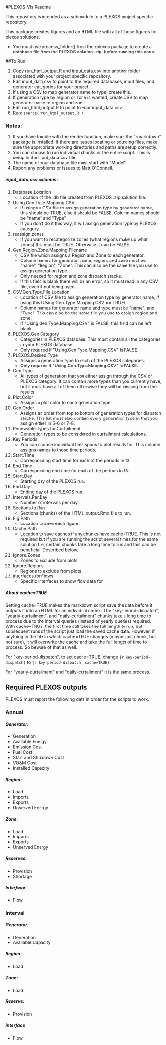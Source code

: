 #PLEXOS-Vis Readme

This repository is intended as a submodule to a PLEXOS project specific repository. 

This package creates figures and an HTML file with all of those figures for plexos solutions.
* You must use process_folder() from the rplexos package to create a database file from the PLEXOS solution .zip, before running this code.

##To Run:
1. Copy run_html_output.R and input_data.csv into another folder associated with your project specific repository.
2. Edit input_data.csv to point to the required databases, input files, and generator categories for your project.
3. If using a CSV to map generator name to type, create this.
4. If generation type by region or zone is wanted, create CSV to map generator name to region and zone.
5. Edit run_html_output.R to point to your input_data.csv
6. Run: ```source('run_html_output.R')```

### Notes:
1. If you have trouble with the render function, make sure the "rmarkdown" package is installed. If there are issues locating or sourcing files, make sure the appropriate working directories and paths are setup correctly.
2. You can choose to run individual chunks or the entire script. This is setup in the input_data.csv file.
3. The name of your database file must start with "Model".
4. Report any problems or issues to Matt O'Connell. 

##### input_data.csv columns:
1. Database.Location
	+ Location of the .db file created from PLEXOS .zip solution file.
2. Using.Gen.Type.Mapping.CSV
	+ If usings a CSV file to assign generation type by generator name, this should be TRUE, else it should be FALSE. Column names should be "name" and "Type"
	+ If you don't do it this way, it will assign generation type by PLEXOS category.
3. reassign.zones
	+ If you want to recategorize zones (what regions make up what zones) this must be TRUE. Otherwise it can be FALSE.
4. Gen.Region.Zone.Mapping.Filename
	+ CSV file which assigns a Region and Zone to each generator. 
	+ Column names for generator name, region, and zone must be "name", "Region", "Zone". This can also be the same file you use to assign generation type.
	+ Only needed for region and zone dispatch stacks.
	+ If this field is blank there will be an error, so it must read in any CSV file, even if not being used.
5. CSV.Gen.Type.File.Location
	+ Location of CSV file to assign generation type by generator name, if using this (Using.Gen.Type.Mapping.CSV == TRUE).
	+ Column names for generator name and type must be "name", and "Type". This can also be the same file you use to assign region and zone.
	+ If "Using.Gen.Type.Mapping.CSV" is FALSE, this field can be left blank.
6. PLEXOS.Gen.Category
	+ Categories in PLEXOS database. This must contain all the categories in your PLEXOS database.
	+ Only required if "Using.Gen.Type.Mapping.CSV" is FALSE.
7. PLEXOS.Desired.Type	
	+ Assigns a generation type to each of the PLEXOS categories.
	+ Only requires if "Using.Gen.Type.Mapping.CSV" is FALSE.
8. Gen.Type
	+ All types of generation that you either assign through the CSV or PLEXOS category. It can contain more types than you currently have, but it must have all of them otherwise they will be missing from the results.
9. Plot.Color
	+ Assigns a plot color to each generation type
10. Gen.Order
	+ Assigns an order from top to bottom of generation types for dispatch stacks. This list must also contain every generation type in that you assign either in 5-6 or 7-8.
11. Renewable.Types.for.Curtailment
	+ Generation types to be considered in curtailment calculations.
12. Key.Periods
	+ You can choose individual time spans to plot results for. This column assigns names to those time periods.
13. Start.Time
	+ Corresponding start time for each of the periods in 13.
14. End.Time
	+ Corresponding end time for each of the periods in 13. 
15. Start.Day
	+ Starting day of the PLEXOS run. 
16. End.Day
	+ Ending day of the PLEXOS run.
17. Intervals.Per.Day
	+ Number of intervals per day.
18. Sections.to.Run
	+ Sections (chunks) of the HTML_output.Rmd file to run.
19. Fig.Path
	+ Location to save each figure.
20. Cache.Path
	+ Location to save caches if any chunks have cache=TRUE. This is not required but if you are running the script several times for the same solution file, certain chunks take a long time to run and this can be beneficial. Described below.
21. Ignore.Zones
 	+ Zones to exclude from plots
22. Ignore.Regions
	+ Regions to exclude from plots
23. Interfaces.for.Flows
	+ Specific interfaces to show flow data for

##### About cache=TRUE

Setting cache=TRUE makes the markdown script save the data before it outputs it into an HTML for an individual chunk. The "key-period-dispatch", "yearly-curtailment", and "daily-curtailment" chunks take a long time to process due to the interval queries (instead of yearly queries) required. With cache=TRUE, the first time still takes the full length to run, but subsequent runs of the script just load the saved cache data. However, if anything in the file in which cache=TRUE changes (maybe just chunk, but not sure), it will overwrite the cache and take the full length of time to process. So beware of that as well.
	
For "key-period-dispatch", to set cache=TRUE, change ```{r key-period-dispatch}``` to ```{r key-period-dispatch, cache=TRUE}```

For "yearly-curtailment" and "daily-curtailment" it is the same process.

## Required PLEXOS outputs

PLEXOS must report the following data in order for the scripts to work.

### Annual
##### Generator:
 + Generation
 + Available Energy
 + Emission Cost
 + Fuel Cost
 + Start and Shutdown Cost
 + VO&M Cost
 + Installed Capacity

##### Region:
 + Load
 + Imports
 + Exports
 + Unserved Energy

##### Zone:
 + Load
 + Imports
 + Exports
 + Unserved Energy

##### Reserves:
 + Provision
 + Shortage

##### Interface
 + Flow

### Interval
##### Generator:
 + Generation
 + Available Capacity

##### Region:
 + Load

##### Zone:
 + Load
 
##### Reserve:
 + Provision

##### Interface
 + Flow
